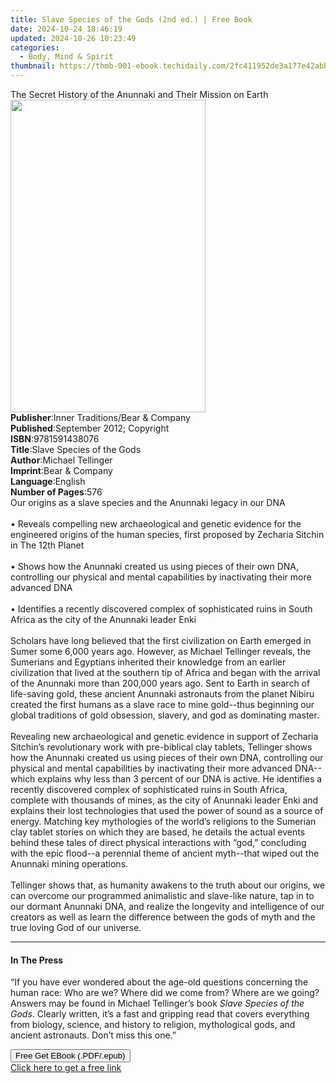 ```yaml
---
title: Slave Species of the Gods (2nd ed.) | Free Book
date: 2024-10-24 18:46:19
updated: 2024-10-26 10:23:49
categories:
  - Body, Mind & Spirit
thumbnail: https://thmb-001-ebook.techidaily.com/2fc411952de3a177e42abb2163a5eaa59c7cc7c23dfd3aaffc43fda3eb4f6510.jpg
---
```

<main id="book-container">
  <div class="flex flex-col">
    <div class="book-brief flex-1 py-6 px-4 sm:p-6 md:py-10 md:px-8">
      <!-- brief-->
      <div class="book-brief-main">
        The Secret History of the Anunnaki and Their Mission on Earth
      </div>
    </div>
    <div
      class="book-meta-info flex-1 grid gap-4 col-start-1 col-end-3 row-start-1 sm:mb-6 sm:grid-cols-4 lg:gap-6 lg:col-start-2 lg:row-end-6 lg:row-span-6 lg:mb-0"
    >
      <div
        class="book-meta-info-left place-content-center mt-4 p-4 text-sm leading-6 col-start-2 col-span-2 dark:text-slate-400"
      >
        <img
          class="w-full h-500 object-cover rounded-lg sm:h-255 sm:col-span-2 lg:col-span-full"
          src="https://img-001-ebook.techidaily.com/e6418105898b2a01182ad8bc1e1930c9d2528c7c1c71b95640dbc25bbd71aa44.jpg"
          alt=""
          width="312"
          height="500"
        />
      </div>
      <div
        class="book-meta-info-right mt-2 col-start-1 row-start-2 col-span-3 self-center"
      >
        <!-- meta data  -->
        <div class="flex flex-col px-4 md:px-8">
          <div class="flex-1">
            <strong>Publisher</strong>:<span class="px-2"
              >Inner Traditions/Bear &amp; Company</span
            >
          </div>
          <div class="flex-1">
            <strong>Published</strong>:<span class="px-2"
              >September 2012; Copyright</span
            >
          </div>
          <div class="flex-1">
            <strong>ISBN</strong>:<span class="px-2">9781591438076</span>
          </div>
          <div class="flex-1">
            <strong>Title</strong>:<span class="px-2"
              >Slave Species of the Gods</span
            >
          </div>
          <div class="flex-1">
            <strong>Author</strong>:<span class="px-2">Michael Tellinger</span>
          </div>
          <div class="flex-1">
            <strong>Imprint</strong>:<span class="px-2"
              >Bear &amp; Company</span
            >
          </div>
          <div class="flex-1">
            <strong>Language</strong>:<span class="px-2">English</span>
          </div>
          <div class="flex-1">
            <strong>Number of Pages</strong>:<span class="px-2">576</span>
          </div>
        </div>
      </div>
    </div>
    <div class="book-description flex-1 py-6 px-4 sm:p-6 md:py-10 md:px-8">
      <div class="book-description-main">
        <div accordion-content="" id="description">
          Our origins as a slave species and the Anunnaki legacy in our DNA
          <br />
          <br />• Reveals compelling new archaeological and genetic evidence for
          the engineered origins of the human species, first proposed by
          Zecharia Sitchin in The 12th Planet <br />
          <br />• Shows how the Anunnaki created us using pieces of their own
          DNA, controlling our physical and mental capabilities by inactivating
          their more advanced DNA <br />
          <br />• Identifies a recently discovered complex of sophisticated
          ruins in South Africa as the city of the Anunnaki leader Enki <br />
          <br />Scholars have long believed that the first civilization on Earth
          emerged in Sumer some 6,000 years ago. However, as Michael Tellinger
          reveals, the Sumerians and Egyptians inherited their knowledge from an
          earlier civilization that lived at the southern tip of Africa and
          began with the arrival of the Anunnaki more than 200,000 years ago.
          Sent to Earth in search of life-saving gold, these ancient Anunnaki
          astronauts from the planet Nibiru created the first humans as a slave
          race to mine gold--thus beginning our global traditions of gold
          obsession, slavery, and god as dominating master. <br />
          <br />Revealing new archaeological and genetic evidence in support of
          Zecharia Sitchin’s revolutionary work with pre-biblical clay tablets,
          Tellinger shows how the Anunnaki created us using pieces of their own
          DNA, controlling our physical and mental capabilities by inactivating
          their more advanced DNA--which explains why less than 3 percent of our
          DNA is active. He identifies a recently discovered complex of
          sophisticated ruins in South Africa, complete with thousands of mines,
          as the city of Anunnaki leader Enki and explains their lost
          technologies that used the power of sound as a source of energy.
          Matching key mythologies of the world’s religions to the Sumerian clay
          tablet stories on which they are based, he details the actual events
          behind these tales of direct physical interactions with “god,”
          concluding with the epic flood--a perennial theme of ancient
          myth--that wiped out the Anunnaki mining operations. <br />
          <br />Tellinger shows that, as humanity awakens to the truth about our
          origins, we can overcome our programmed animalistic and slave-like
          nature, tap in to our dormant Anunnaki DNA, and realize the longevity
          and intelligence of our creators as well as learn the difference
          between the gods of myth and the true loving God of our universe.
        </div>
        <div class="accordion-fader"></div>
      </div>
    </div>
    <div class="book-excerpts flex-1 py-6 px-4 sm:p-6 md:py-10 md:px-8">
      <!-- excerpts-->
      <div class="book-excerpts-main">
        <hr />
        <h4 class="placeholder placeholder-heading">
          <span>In The Press</span>
        </h4>
        <p>
          “If you have ever wondered about the age-old questions concerning the
          human race: Who are we? Where did we come from? Where are we going?
          Answers may be found in Michael Tellinger’s book
          <i>Slave Species of the Gods</i>. Clearly written, it’s a fast and
          gripping read that covers everything from biology, science, and
          history to religion, mythological gods, and ancient astronauts. Don’t
          miss this one.”
        </p>
      </div>
    </div>
    <div
      class="book-about-author flex-1 py-6 px-4 sm:p-6 md:py-10 md:px-8"
    ></div>
    <div class="book-free-get flex-1 py-6 px-4 sm:p-6 md:py-10 md:px-8">
      <button
        id="btn-free-get"
        class="bg-blue-500 hover:bg-blue-700 text-white font-bold py-2 px-4 rounded"
      >
        Free Get EBook (.PDF/.epub)
      </button>
      <div id="countdown-display" class="px-2 text-lg mt-2"></div>
      <a
        id="free-link"
        class="hidden bg-blue-500 hover:bg-blue-700 text-white font-bold py-2 px-4 rounded"
        href="https://www.ebooks.com/en-us/book/95782360/slave-species-of-the-gods/michael-tellinger/"
        target="_blank"
        >Click here to get a free link</a
      >
    </div>
    <script>
      let countdownTime = 0;
      let countdownInterval = null;
      document
        .getElementById('btn-free-get')
        .addEventListener('click', startCountdown);
      function startCountdown() {
        countdownTime = new Date().getTime() + 60000 * 3;
        countdownInterval = setInterval(updateCountdown, 1000);
        document.getElementById('btn-free-get').disabled = true;
        document
          .getElementById('btn-free-get')
          .classList.add('bg-gray-500', 'cursor-not-allowed');
      }
      function updateCountdown() {
        let currentTime = new Date().getTime();
        let timeLeft = countdownTime - currentTime;
        let secondsLeft = Math.floor(timeLeft / 1000);
        document.getElementById('countdown-display').innerHTML =
          `Remaining time: ${secondsLeft} seconds.`;
        if (secondsLeft <= 0) {
          clearInterval(countdownInterval);
          document.getElementById('btn-free-get').classList.add('hidden');
          document.getElementById('free-link').classList.remove('hidden');
          document.getElementById('countdown-display').innerHTML = '';
        }
      }
    </script>
  </div>
</main>
